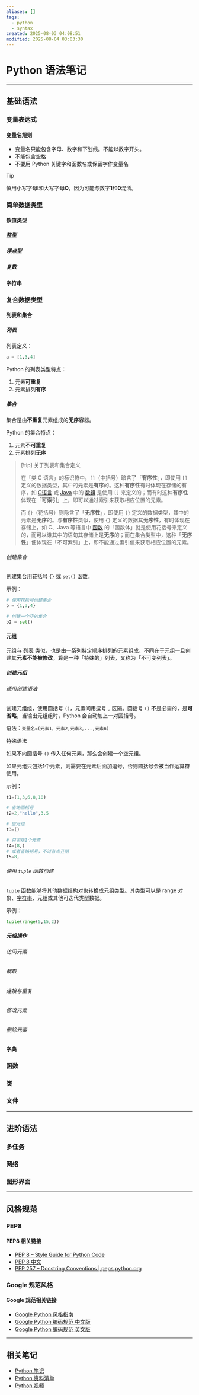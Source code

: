 ```yaml
---
aliases: []
tags:
  - python
  - syntax
created: 2025-08-03 04:08:51
modified: 2025-08-04 03:03:30
---
```


# Python 语法笔记

---

## <span id="syntax_basic">基础语法</span>

### <span id="syntax_basic_varexp">变量表达式</span>

#### 变量名规则

* 变量名只能包含字母、数字和下划线。不能以数字开头。
* 不能包含空格
* 不要用 Python 关键字和函数名或保留字作变量名

> [!tip] 
>
>慎用小写字母**l**和大写字母**O**，因为可能与数字**1**和**0**混淆。

### <span id="syntax_basic_type">简单数据类型</span>

#### <span id="syntax_basic_">数值类型</span>

##### <span id="syntax_basic_int">整型</span>

##### <span id="syntax_basic_float">浮点型</span>

##### <span id="syntax_basic_complex">复数</span>

#### <span id="syntax_basic_string">字符串</span>

### 复合数据类型

#### 列表和集合

##### 列表

列表定义：

```python
a = [1,3,4]
```

Python 的列表类型特点：

1. 元素**可重复**
2. 元素排列**有序**

##### 集合

集合是由**不重复**元素组成的**无序**容器。

Python 的集合特点：

1. 元素**不可重复**
2. 元素排列**无序**

> [!tip] 关于列表和集合定义
>
> 在「类 C 语言」的标识符中，`[]`（中括号）暗含了「**有序性**」，即使用 `[]` 定义的数据类型，其中的元素是**有序**的。这种**有序性**有时体现在存储的有序，如 [C语言](../C/C_Note.md) 或 [Java](../Java/Java_Note.md) 中的 [数组](../C/C_Note.md#数组) 是使用 `[]` 来定义的；而有时这种**有序性**体现在「**可索引**」上，即可以通过索引来获取相应位置的元素。
> 
> 
> 而 `{}`（花括号）则隐含了「**无序性**」，即使用 `{}` 定义的数据类型，其中的元素是**无序**的。与**有序性**类似，使用 `{}` 定义的数据其**无序性**，有时体现在存储上，如 C、Java 等语言中 [函数](../C/C_Note.md#函数) 的「函数体」就是使用花括号来定义的，而可以谁其中的语句其存储上是**无序**的；而在集合类型中，这种「**无序性**」便体现在「不可索引」上，即不能通过索引值来获取相应位置的元素。

###### 创建集合

创建集合用花括号 `{}` 或 `set()` 函数。

示例：

```python
# 使用花括号创建集合
b = {1,3,4}

# 创建一个空的集合
b2 = set()
```

#### 元组

元组与 [列表](#列表) 类似，也是由一系列特定顺序排列的元素组成，不同在于元组一旦创建其**元素不能被修改**，算是一种「特殊的」列表，又称为「不可变列表」。

##### 创建元组

###### 通用创建语法

创建元组组，使用圆括号 `()`，元素间用逗号 `,` 区隔。圆括号 `()` 不是必需的，是**可省略**，当输出元组组时，Python 会自动加上一对圆括号。

语法：`变量名=(元素1，元素2,元素3,...,元素n)`

特殊语法

如果不向圆括号 `()` 传入任何元素，那么会创建一个空元组。

如果元组只包括**1**个元素，则需要在元素后面加逗号，否则圆括号会被当作运算符使用。

示例：

```python
t1=(1,3,6,8,10)

# 省略圆括号
t2=2,"hello",3.5

# 空元组
t3=()

# 只包括1个元素
t4=(8,)
# 或者省略括号，不过有点丑陋
t5=8,

```

###### 使用 `tuple` 函数创建

`tuple` 函数能够将其他数据结构对象转换成元组类型。其类型可以是 range 对象、[字符串](#syntax_basic_string)、元组或其他可迭代类型数据。

示例：

```python
tuple(range(5,15,2))
```

##### 元组操作

###### 访问元素

###### 截取

###### 连接与重复

###### 修改元素

###### 删除元素

#### 字典

### 函数

### 类

### 文件

---

## <span id="syntax_advanced">进阶语法</span>

### 多任务

### 网络

### 图形界面

---

## <span id="python_style">风格规范</span>

### <span id="python_style_pep8">PEP8</span>

#### PEP8 相关链接

* [PEP 8 – Style Guide for Python Code](https://peps.python.org/pep-0008/)
* [PEP 8 中文](https://blog.csdn.net/ratsniper/article/details/78954852)
* [PEP 257 – Docstring Conventions | peps.python.org](https://peps.python.org/pep-0257/)

### <span id="python_style_google">Google 规范风格</span>

#### Google 规范相关链接

* [Google Python 风格指南](https://zh-google-styleguide.readthedocs.io/en/latest/google-python-styleguide/contents/)
* [Google Python 编码规范 中文版](https://www.runoob.com/w3cnote/google-python-styleguide.html)
* [Google Python 编码规范 英文版](https://google.github.io/styleguide/pyguide.html)

---

## 相关笔记

* [Python 笔记](Python_Note.md)
* [Python 资料清单](Python_Material.md)
* [Python 视频](Python_Videos.md)
